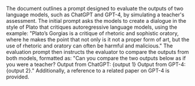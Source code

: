 The document outlines a prompt designed to evaluate the outputs of two language models, such as ChatGPT and GPT-4, by simulating a teacher's assessment. The initial prompt asks the models to create a dialogue in the style of Plato that critiques autoregressive language models, using the example: "Plato’s Gorgias is a critique of rhetoric and sophistic oratory, where he makes the point that not only is it not a proper form of art, but the use of rhetoric and oratory can often be harmful and malicious." The evaluation prompt then instructs the evaluator to compare the outputs from both models, formatted as: "Can you compare the two outputs below as if you were a teacher? Output from ChatGPT: {output 1} Output from GPT-4: {output 2}." Additionally, a reference to a related paper on GPT-4 is provided.